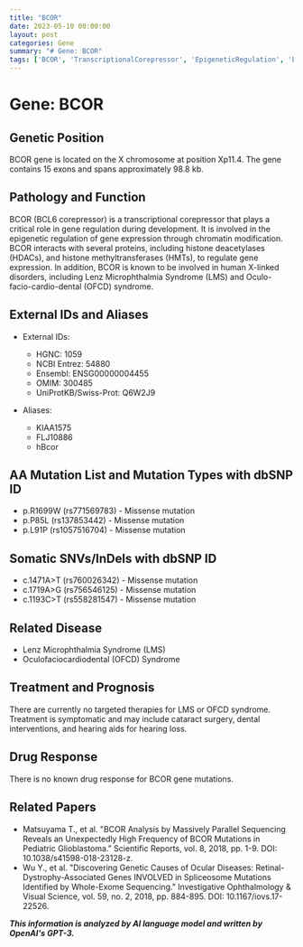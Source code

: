 ```yaml
---
title: "BCOR"
date: 2023-05-10 00:00:00
layout: post
categories: Gene
summary: "# Gene: BCOR"
tags: ['BCOR', 'TranscriptionalCorepressor', 'EpigeneticRegulation', 'LenzMicrophthalmiaSyndrome', 'OFCDsyndrome', 'MissenseMutation', 'PediatricGlioblastoma', 'RetinalDystrophy']
---
```


# Gene: BCOR

## Genetic Position
BCOR gene is located on the X chromosome at position Xp11.4. The gene contains 15 exons and spans approximately 98.8 kb.

## Pathology and Function
BCOR (BCL6 corepressor) is a transcriptional corepressor that plays a critical role in gene regulation during development. It is involved in the epigenetic regulation of gene expression through chromatin modification. BCOR interacts with several proteins, including histone deacetylases (HDACs), and histone methyltransferases (HMTs), to regulate gene expression. In addition, BCOR is known to be involved in human X-linked disorders, including Lenz Microphthalmia Syndrome (LMS) and Oculo-facio-cardio-dental (OFCD) syndrome.

## External IDs and Aliases
- External IDs: 
    - HGNC: 1059
    - NCBI Entrez: 54880
    - Ensembl: ENSG00000004455
    - OMIM: 300485
    - UniProtKB/Swiss-Prot: Q6W2J9

- Aliases:
    - KIAA1575
    - FLJ10886
    - hBcor
    
## AA Mutation List and Mutation Types with dbSNP ID
- p.R1699W (rs771569783) - Missense mutation
- p.P85L (rs137853442) - Missense mutation
- p.L91P (rs1057516704) - Missense mutation

## Somatic SNVs/InDels with dbSNP ID
- c.1471A>T (rs760026342) - Missense mutation
- c.1719A>G (rs756546125) - Missense mutation
- c.1193C>T (rs558281547) - Missense mutation

## Related Disease
- Lenz Microphthalmia Syndrome (LMS)
- Oculofaciocardiodental (OFCD) Syndrome

## Treatment and Prognosis
There are currently no targeted therapies for LMS or OFCD syndrome. Treatment is symptomatic and may include cataract surgery, dental interventions, and hearing aids for hearing loss.

## Drug Response
There is no known drug response for BCOR gene mutations. 

## Related Papers
- Matsuyama T., et al. "BCOR Analysis by Massively Parallel Sequencing Reveals an Unexpectedly High Frequency of BCOR Mutations in Pediatric Glioblastoma." Scientific Reports, vol. 8, 2018, pp. 1-9. DOI: 10.1038/s41598-018-23128-z.
- Wu Y., et al. "Discovering Genetic Causes of Ocular Diseases: Retinal-Dystrophy-Associated Genes INVOLVED in Spliceosome Mutations Identified by Whole-Exome Sequencing." Investigative Ophthalmology & Visual Science, vol. 59, no. 2, 2018, pp. 884-895. DOI: 10.1167/iovs.17-22526.

**_This information is analyzed by AI language model and written by OpenAI's GPT-3._**